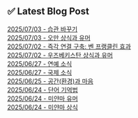 
## ✅ Latest Blog Post
 
[2025/07/03 - 습관 바꾸기](https://3hongstore.tistory.com/352) <br/>
[2025/07/03 - 오만 상식과 유머](https://3hongstore.tistory.com/351) <br/>
[2025/07/02 - 즉각 연결 구축: 벤 프랭클린 효과](https://3hongstore.tistory.com/350) <br/>
[2025/07/02 - 우즈베키스탄 상식과 유머](https://3hongstore.tistory.com/349) <br/>
[2025/06/27 - 연예 소식](https://3hongstore.tistory.com/348) <br/>
[2025/06/27 - 국제 소식](https://3hongstore.tistory.com/347) <br/>
[2025/06/25 - 공간(환경)과 마음](https://3hongstore.tistory.com/346) <br/>
[2025/06/24 - 단어 기억법](https://3hongstore.tistory.com/345) <br/>
[2025/06/24 - 미얀마 유머](https://3hongstore.tistory.com/344) <br/>
[2025/06/24 - 미얀마 상식](https://3hongstore.tistory.com/343) <br/>
